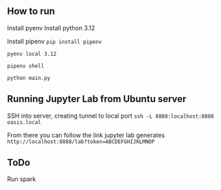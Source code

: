 ## How to run

Install pyenv
Install python 3.12

Install pipenv
`pip install pipenv`

`pyenv local 3.12`

`pipenv shell`

`python main.py`

## Running Jupyter Lab from Ubuntu server

SSH into server, creating tunnel to local port
`ssh -L 8888:localhost:8888 oasis.local`

From there you can follow the link jupyter lab generates
`http://localhost:8888/lab?token=ABCDEFGHIJKLMNOP`

## ToDo

Run spark
